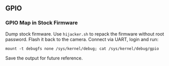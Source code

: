 GPIO
----

### GPIO Map in Stock Firmware

Dump stock firmware.
Use `hijacker.sh` to repack the firmware without root password.
Flash it back to the camera.
Connect via UART, login and run:

```
mount -t debugfs none /sys/kernel/debug; cat /sys/kernel/debug/gpio
```

Save the output for future reference.
